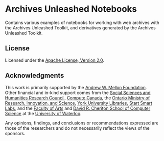 # Archives Unleashed Notebooks

Contains various examples of notebooks for working with web archives with the Archives Unleashed Toolkit, and derivatives generated by the Archives Unleashed Toolkit.

## License

Licensed under the [Apache License, Version 2.0](http://www.apache.org/licenses/LICENSE-2.0).

## Acknowledgments

This work is primarily supported by the [Andrew W. Mellon Foundation](https://mellon.org/). Other financial and in-kind support comes from the [Social Sciences and Humanities Research Council](http://www.sshrc-crsh.gc.ca/), [Compute Canada](https://www.computecanada.ca/), the [Ontario Ministry of Research, Innovation, and Science](https://www.ontario.ca/page/ministry-research-innovation-and-science), [York University Libraries](https://www.library.yorku.ca/web/), [Start Smart Labs](http://www.startsmartlabs.com/), and the [Faculty of Arts](https://uwaterloo.ca/arts/) and [David R. Cheriton School of Computer Science](https://cs.uwaterloo.ca/) at the [University of Waterloo](https://uwaterloo.ca/).

Any opinions, findings, and conclusions or recommendations expressed are those of the researchers and do not necessarily reflect the views of the sponsors.
